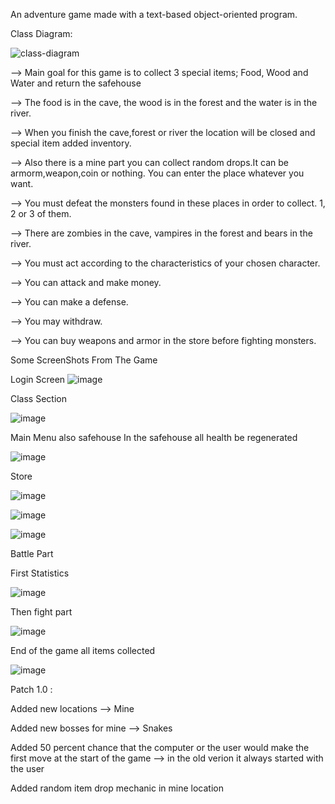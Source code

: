 








An adventure game made with a text-based object-oriented program.



Class Diagram:

![class-diagram](https://github.com/YalcinBoraDincer/AdventureGame/assets/40895613/874c065c-957b-4111-b8dc-d10a2bd6286d)










--> Main goal for this game is to collect 3 special items; Food, Wood and Water and return the safehouse


--> The food is in the cave, the wood is in the forest and the water is in the river.


--> When you finish the cave,forest or river the location will be closed and special item added inventory.


--> Also there is a mine part you can collect random drops.It can be armorm,weapon,coin or nothing. You can enter the place whatever you want.


--> You must defeat the monsters found in these places in order to collect. 1, 2 or 3 of them.


--> There are zombies in the cave, vampires in the forest and bears in the river.


--> You must act according to the characteristics of your chosen character.


--> You can attack and make money.


--> You can make a defense.


--> You may withdraw.


--> You can buy weapons and armor in the store before fighting monsters.





Some ScreenShots From The Game













Login Screen 
![image](https://github.com/YalcinBoraDincer/AdventureGame/assets/40895613/219dd6cf-1231-4d14-bed5-c9e1b159babd)













Class Section




![image](https://github.com/YalcinBoraDincer/AdventureGame/assets/40895613/e353ac93-fae0-4725-b4d6-d8324a639bd7)















Main Menu also safehouse In the safehouse all health be regenerated


![image](https://github.com/YalcinBoraDincer/AdventureGame/assets/40895613/bee90bd4-f2b6-4b3e-8c70-d822b6ae748c)





Store



![image](https://github.com/YalcinBoraDincer/AdventureGame/assets/40895613/7c308d6c-b488-4f68-94c4-259256d7d9f7)





![image](https://github.com/YalcinBoraDincer/AdventureGame/assets/40895613/3d77ae20-bd0c-4dbe-9b65-d028035eedff)






![image](https://github.com/YalcinBoraDincer/AdventureGame/assets/40895613/09689a32-54b2-40e5-a8b6-7dabebdb0496)



Battle Part











First Statistics


![image](https://github.com/YalcinBoraDincer/AdventureGame/assets/40895613/d91d9d96-87a7-4792-9a7c-1a771bec1266)





Then fight part 



![image](https://github.com/YalcinBoraDincer/AdventureGame/assets/40895613/e7c91e88-cad3-40e0-be3d-6d0a3d4554d2)



End of the game all items collected 




![image](https://github.com/YalcinBoraDincer/AdventureGame/assets/40895613/421af00b-a304-4fd2-a8ac-fb8e98001d53)




Patch 1.0 :


Added new locations --> Mine


Added new bosses for mine --> Snakes


Added 50 percent chance that the computer or the user would make the first move at the start of the game --> in the old verion it always started with the user




Added random item drop mechanic in mine location 
















 
